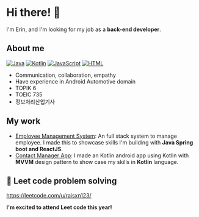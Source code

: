 # Hi there! 👋

I'm Erin, and I'm looking for my job as a **back-end developer**.

## About me
[![Java](https://img.shields.io/badge/Java-%23ED8B00.svg?logo=openjdk&logoColor=white)](#)
[![Kotlin](https://img.shields.io/badge/Kotlin-%237F52FF.svg?logo=kotlin&logoColor=white)](#)
[![JavaScript](https://img.shields.io/badge/JavaScript-F7DF1E?logo=javascript&logoColor=000)](#)
[![HTML](https://img.shields.io/badge/HTML-%23E34F26.svg?logo=html5&logoColor=white)](#)

* Communication, collaboration, empathy
* Have experience in Android Automotive domain
* TOPIK 6
* TOEIC 735
* 정보처리산업기사

## My work

* [Employee Management System](https://github.com/ErinNguyen27/Employee-Management-System.git): An full stack system to manage employee. I made this to showcase skills I'm building with **Java Spring boot and ReactJS**. 
* [Contact Manager App](https://github.com/ErinNguyen27/ContactManageApp.git): I made an Kotlin android app using Kotlin with **MVVM** design pattern to show case my skills in **Kotlin** language.

## 🚀 Leet code  problem solving

https://leetcode.com/u/raisxn123/


**I'm excited to attend Leet code this year!**

